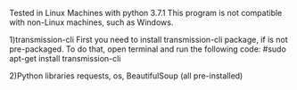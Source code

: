 Tested in Linux Machines with python 3.7.1
This program is not compatible with non-Linux machines, such as Windows.


1)transmission-cli
First you need to install transmission-cli package, if is not pre-packaged.
To do that, open terminal and run the following code:
#sudo apt-get install transmission-cli

2)Python libraries
requests, os, BeautifulSoup (all pre-installed)
